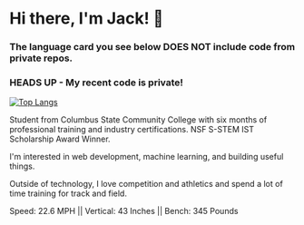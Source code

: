 # Hi there, I'm Jack! 👋 
### The language card you see below DOES NOT include code from private repos. 
### HEADS UP - My recent code is private! 

[![Top Langs](https://github-readme-stats.vercel.app/api/top-langs/?username=JackTVanDyke&size_weight=0.45&count_weight=0.55&hide_progress=true&hide=makefile&langs_count=8)](https://github.com/anuraghazra/github-readme-stats)

Student from Columbus State Community College with six months of professional training and industry certifications. NSF S-STEM IST Scholarship Award Winner. 

I'm interested in web development, machine learning, and building useful things. 

Outside of technology, I love competition and athletics and spend a lot of time training for track and field.

Speed: 22.6 MPH || 
Vertical: 43 Inches || 
Bench: 345 Pounds

